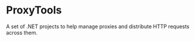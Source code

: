 # ProxyTools
A set of .NET projects to help manage proxies and distribute HTTP requests across them.
